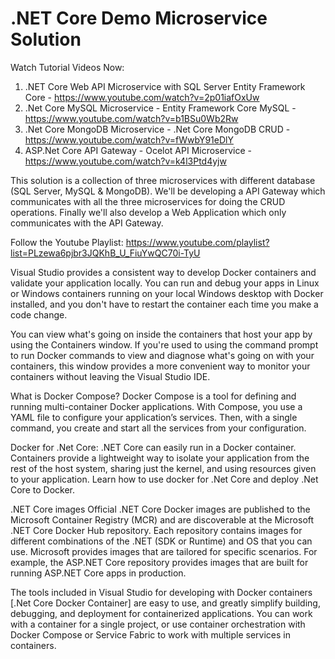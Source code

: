 # .NET Core Demo Microservice Solution

Watch Tutorial Videos Now:
1. .NET Core Web API Microservice with SQL Server Entity Framework Core - https://www.youtube.com/watch?v=2p01iafOxUw
2. .Net Core MySQL Microservice - Entity Framework Core MySQL - https://www.youtube.com/watch?v=b1BSu0Wb2Rw
3. .Net Core MongoDB Microservice - .Net Core MongoDB CRUD - https://www.youtube.com/watch?v=fWwbY91eDlY
4. ASP.Net Core API Gateway - Ocelot API Microservice - https://www.youtube.com/watch?v=k4l3Ptd4yjw

This solution is a collection of three microservices with different database (SQL Server, MySQL & MongoDB).
We'll be developing a API Gateway which communicates with all the three microservices for doing the CRUD operations. Finally we'll also develop a Web Application which only communicates with the API Gateway.

Follow the Youtube Playlist: https://www.youtube.com/playlist?list=PLzewa6pjbr3JQKhB_U_FiuYwQC70i-TyU

Visual Studio provides a consistent way to develop Docker containers and validate your application locally. You can run and debug your apps in Linux or Windows containers running on your local Windows desktop with Docker installed, and you don't have to restart the container each time you make a code change.

You can view what's going on inside the containers that host your app by using the Containers window. If you're used to using the command prompt to run Docker commands to view and diagnose what's going on with your containers, this window provides a more convenient way to monitor your containers without leaving the Visual Studio IDE.

What is Docker Compose?
Docker Compose is a tool for defining and running multi-container Docker applications. With Compose, you use a YAML file to configure your application’s services. Then, with a single command, you create and start all the services from your configuration.

Docker for .Net Core:
.NET Core can easily run in a Docker container. Containers provide a lightweight way to isolate your application from the rest of the host system, sharing just the kernel, and using resources given to your application. Learn how to use docker for .Net Core and deploy .Net Core to Docker.

.NET Core images
Official .NET Core Docker images are published to the Microsoft Container Registry (MCR) and are discoverable at the Microsoft .NET Core Docker Hub repository. Each repository contains images for different combinations of the .NET (SDK or Runtime) and OS that you can use.
Microsoft provides images that are tailored for specific scenarios. For example, the ASP.NET Core repository provides images that are built for running ASP.NET Core apps in production.

The tools included in Visual Studio for developing with Docker containers [.Net Core Docker Container] are easy to use, and greatly simplify building, debugging, and deployment for containerized applications. You can work with a container for a single project, or use container orchestration with Docker Compose or Service Fabric to work with multiple services in containers.
